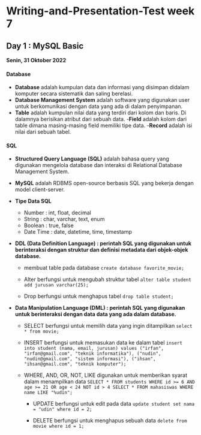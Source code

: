 
# Writing-and-Presentation-Test week 7
## Day 1 : MySQL Basic
**Senin, 31 Oktober 2022**
#### **Database**
- **Database** adalah kumpulan data dan informasi yang disimpan didalam komputer secara sistematik dan saling berelasi.
- **Database Management System** adalah software yang digunakan user untuk berkomunikasi dengan data yang ada di dalam penyimpanan.
- **Table** adalah kumpulan nilai data yang terdiri dari kolom dan baris. Di dalamnya berisikan atribut dari sebuah data.
-**Field** adalah kolom dari table dimana masing-masing field memiliki tipe data.
-**Record** adalah isi nilai dari sebuah tabel.
#### **SQL**
- **Structured Query Language (SQL)** adalah bahasa query yang digunakan mengelola database dan interaksi di Relational Database Management System.
- **MySQL** adalah RDBMS open-source berbasis SQL yang bekerja dengan model client-server.
- **Tipe Data SQL**
    - Number : int, float, decimal
    - String : char, varchar, text, enum
    - Boolean : true, false
    - Date Time : date, datetime, time, timestamp

- **DDL (Data Definition Language) : perintah SQL yang digunakan untuk berinteraksi dengan struktur dan definisi metadata dari objek-objek database.**
    - membuat table pada database
    ``
    create database favorite_movie;
    ``

     - Alter berfungsi untuk mengubah struktur tabel
    ``
    alter table student add jurusan varchar(25);
    ``
    
     - Drop berfungsi untuk menghapus tabel
    ``
    drop table student;
    ``
    
- **Data Manipulation Language (DML) : perintah SQL yang digunakan untuk berinteraksi dengan data data yang ada dalam database.**
    - SELECT berfungsi untuk memilih data yang ingin ditampilkan
        ``
        select * from movie;
        ``

    - INSERT berfungsi untuk memasukan data ke dalam tabel
        ``
        insert into student (nama, email, jurusan) values
("irfan", "irfan@gmail.com", "teknik informatika"),
("nudin", "nudin@gmail.com", "sistem informasi"),
("ihsan", "ihsan@gmail.com", "teknik komputer");
        ``
    - WHERE, AND, OR, NOT, LIKE digunakan untuk memberikan syarat dalam menampilkan data
        ``
        SELECT * FROM students
        WHERE id >= 6 AND age >= 21 OR age < 24 NOT id > 4
        SELECT * FROM mahasiswas WHERE name LIKE "%udin";
        ``
        
        - UPDATE berfungsi untuk edit pada data
        ``
        update student set nama = "udin" where id = 2;
        ``
        
        - DELETE berfungsi untuk menghapus sebuah data
        ``
        delete from movie where id = 1;
        ``